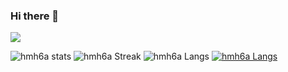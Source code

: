 ### Hi there 👋

![](https://komarev.com/ghpvc/?username=Gruce&color=6d66eb&label=Profile_Views)
 
![hmh6a stats](https://github-readme-stats.vercel.app/api?username=hmh6a&show_icons=true&theme=tokyonight) 
![hmh6a Streak](https://github-readme-streak-stats.herokuapp.com/?user=hmh6a&theme=tokyonight)
![hmh6a Langs](https://github-readme-stats.vercel.app/api/top-langs/?username=hmh6a&theme=tokyonight&layout=compact)
[![hmh6a Langs](https://github-readme-stats.vercel.app/api/top-langs/?username=hmh6a&langs_count=8)](https://github.com/hmh6a/github-readme-stats)

